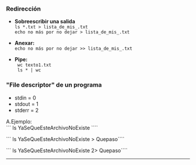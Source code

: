 ### Redirección

* **Sobreescribir una salida**  
``` ls *.txt > lista_de_mis_.txt ```   
``` echo no más por no dejar > lista_de_mis_.txt  ```

* **Anexar:**  
``` echo no más por no dejar >> lista_de_mis_.txt ```

* **Pipe:**  
``` wc texto1.txt```     
``` ls * | wc```


### "File descriptor" de un programa

* stdin = 0
* stdout = 1
* stderr = 2

A.Ejemplo:  
``` ls YaSeQueEsteArchivoNoExiste ````     

``` ls YaSeQueEsteArchivoNoExiste > Quepaso````    

``` ls YaSeQueEsteArchivoNoExiste 2> Quepaso````   

---


